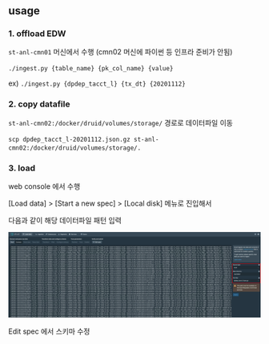 #

## usage

### 1. offload EDW

`st-anl-cmn01` 머신에서 수행 (cmn02 머신에 파이썬 등 인프라 준비가 안됨)

`./ingest.py {table_name} {pk_col_name} {value}`

ex) `./ingest.py {dpdep_tacct_l} {tx_dt} {20201112}`

### 2. copy datafile

`st-anl-cmn02:/docker/druid/volumes/storage/` 경로로 데이터파일 이동

`scp dpdep_tacct_l-20201112.json.gz st-anl-cmn02:/docker/druid/volumes/storage/.`

### 3. load

web console 에서 수행

[Load data] > [Start a new spec] > [Local disk] 메뉴로 진입해서

다음과 같이 해당 데이터파일 패턴 입력

![](./load_from_local_disk.png)

Edit spec 에서 스키마 수정